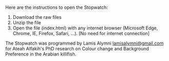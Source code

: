 Here are the instructions to open the Stopwatch:

1. Download the raw files
2. Unzip the file
3. Open the file (index.html) with any internet browser (Microsoft Edge, Chrome, IE, Firefox, Safari, ...). [No need for internet connection]


The Stopwatch was programmed by Lamis Alymni <lamisalymni@gmail.com> for Ateah Alfakih's PhD research on Colour change and Background Preference in the Arabian killifish.
